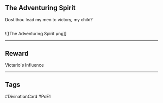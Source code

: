 ## The Adventuring Spirit
Dost thou lead my men to victory, my child?
## 
![[The Adventuring Spirit.png]]

---
## Reward
Victario's Influence

---
## Tags
#DivinationCard
#PoE1